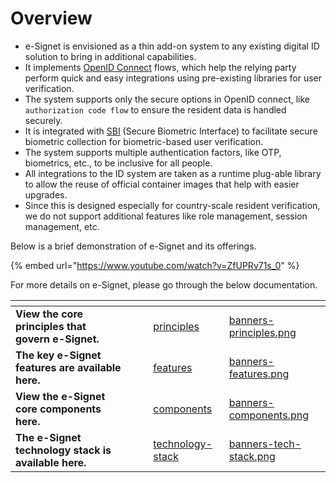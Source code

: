 # Overview

* e-Signet is envisioned as a thin add-on system to any existing digital ID solution to bring in additional capabilities.
* It implements [OpenID Connect](https://openid.net/connect/) flows, which help the relying party perform quick and easy integrations using pre-existing libraries for user verification.
* The system supports only the secure options in OpenID connect, like `authorization code flow` to ensure the resident data is handled securely.
* It is integrated with [SBI](https://standards.ieee.org/ieee/3167/10925/) (Secure Biometric Interface) to facilitate secure biometric collection for biometric-based user verification.
* The system supports multiple authentication factors, like OTP, biometrics, etc., to be inclusive for all people.
* All integrations to the ID system are taken as a runtime plug-able library to allow the reuse of official container images that help with easier upgrades.
* Since this is designed especially for country-scale resident verification, we do not support additional features like role management, session management, etc.

Below is a brief demonstration of e-Signet and its offerings.

{% embed url="https://www.youtube.com/watch?v=ZfUPRv71s_0" %}

For more details on e-Signet, please go through the below documentation.

<table data-view="cards"><thead><tr><th></th><th></th><th></th><th data-hidden data-card-target data-type="content-ref"></th><th data-hidden data-card-cover data-type="files"></th></tr></thead><tbody><tr><td><strong>View the core principles that govern e-Signet.</strong></td><td></td><td></td><td><a href="principles/">principles</a></td><td><a href="../.gitbook/assets/banners-principles.png">banners-principles.png</a></td></tr><tr><td><strong>The key e-Signet features are available here.</strong></td><td></td><td></td><td><a href="features/">features</a></td><td><a href="../.gitbook/assets/banners-features.png">banners-features.png</a></td></tr><tr><td><strong>View the e-Signet core components here.</strong></td><td></td><td></td><td><a href="components/">components</a></td><td><a href="../.gitbook/assets/banners-components.png">banners-components.png</a></td></tr><tr><td><strong>The e-Signet technology stack is available here.</strong></td><td></td><td></td><td><a href="technology-stack/">technology-stack</a></td><td><a href="../.gitbook/assets/banners-tech-stack.png">banners-tech-stack.png</a></td></tr></tbody></table>

